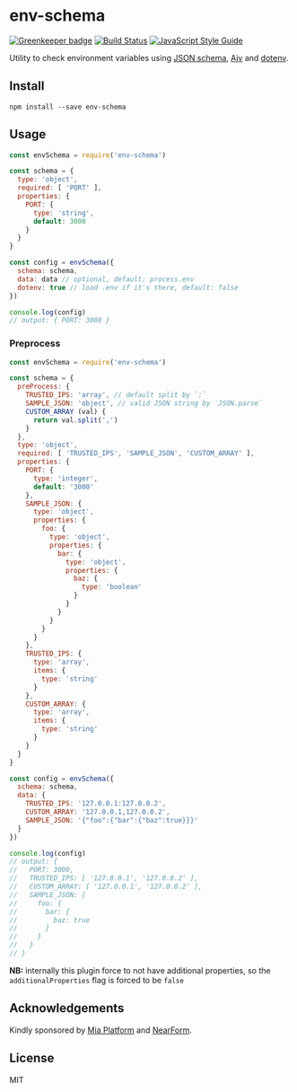# env-schema

[![Greenkeeper badge](https://badges.greenkeeper.io/fastify/env-schema.svg)](https://greenkeeper.io/)
[![Build Status](https://travis-ci.com/fastify/env-schema.svg?branch=master)](https://travis-ci.com/fastify/env-schame)
[![JavaScript Style Guide](https://img.shields.io/badge/code_style-standard-brightgreen.svg)](https://standardjs.com)

Utility to check environment variables using [JSON schema](https://json-schema.org/), [Ajv](http://npm.im/ajv) and
[dotenv](http://npm.im/dotenv).

## Install

```
npm install --save env-schema
```

## Usage

```js
const envSchema = require('env-schema')

const schema = {
  type: 'object',
  required: [ 'PORT' ],
  properties: {
    PORT: {
      type: 'string',
      default: 3000
    }
  }
}

const config = envSchema({
  schema: schema,
  data: data // optional, default: process.env
  dotenv: true // load .env if it's there, default: false
})

console.log(config)
// output: { PORT: 3000 }
```

### Preprocess

```js
const envSchema = require('env-schema')

const schema = {
  preProcess: {
    TRUSTED_IPS: 'array', // default split by `:`
    SAMPLE_JSON: 'object', // valid JSON string by `JSON.parse`
    CUSTOM_ARRAY (val) {
      return val.split(',')
    }
  },
  type: 'object',
  required: [ 'TRUSTED_IPS', 'SAMPLE_JSON', 'CUSTOM_ARRAY' ],
  properties: {
    PORT: {
      type: 'integer',
      default: '3000'
    },
    SAMPLE_JSON: {
      type: 'object',
      properties: {
        foo: {
          type: 'object',
          properties: {
            bar: {
              type: 'object',
              properties: {
                baz: {
                  type: 'boolean'
                }
              }
            }
          }
        }
      }
    },
    TRUSTED_IPS: {
      type: 'array',
      items: {
        type: 'string'
      }
    },
    CUSTOM_ARRAY: {
      type: 'array',
      items: {
        type: 'string'
      }
    }
  }
}

const config = envSchema({
  schema: schema,
  data: {
    TRUSTED_IPS: '127.0.0.1:127.0.0.2',
    CUSTOM_ARRAY: '127.0.0.1,127.0.0.2',
    SAMPLE_JSON: '{"foo":{"bar":{"baz":true}}}'
  }
})

console.log(config)
// output: {
//   PORT: 3000,
//   TRUSTED_IPS: [ '127.0.0.1', '127.0.0.2' ],
//   CUSTOM_ARRAY: [ '127.0.0.1', '127.0.0.2' ],
//   SAMPLE_JSON: {
//     foo: {
//       bar: {
//         baz: true
//       }
//     }
//   }
// }
```

**NB:** internally this plugin force to not have additional properties, so the `additionalProperties` flag is forced to be `false`


## Acknowledgements

Kindly sponsored by [Mia Platform](https://www.mia-platform.eu/) and
[NearForm](https://nearform.com).

## License

MIT

